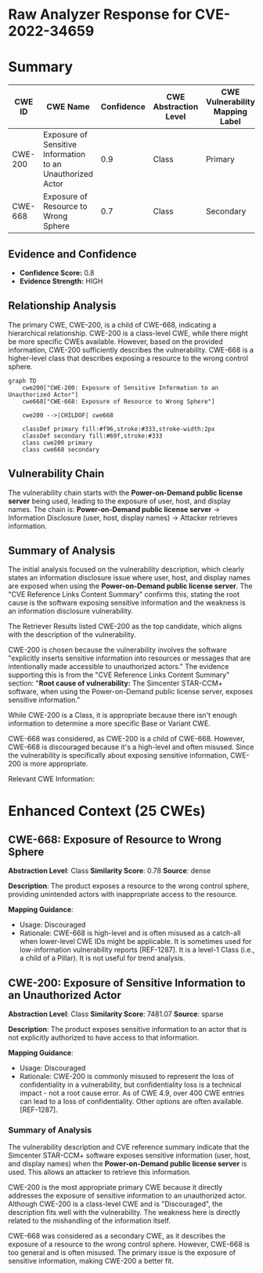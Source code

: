 # Raw Analyzer Response for CVE-2022-34659

# Summary
| CWE ID | CWE Name | Confidence | CWE Abstraction Level | CWE Vulnerability Mapping Label | CWE-Vulnerability Mapping Notes |
|---|---|---|---|---|---|
| CWE-200 | Exposure of Sensitive Information to an Unauthorized Actor | 0.9 | Class | Primary | Allowed-with-Review |
| CWE-668 | Exposure of Resource to Wrong Sphere | 0.7 | Class | Secondary | Discouraged |

## Evidence and Confidence

*   **Confidence Score:** 0.8
*   **Evidence Strength:** HIGH

## Relationship Analysis
The primary CWE, CWE-200, is a child of CWE-668, indicating a hierarchical relationship. CWE-200 is a class-level CWE, while there might be more specific CWEs available. However, based on the provided information, CWE-200 sufficiently describes the vulnerability. CWE-668 is a higher-level class that describes exposing a resource to the wrong control sphere.

```mermaid
graph TD
    cwe200["CWE-200: Exposure of Sensitive Information to an Unauthorized Actor"]
    cwe668["CWE-668: Exposure of Resource to Wrong Sphere"]

    cwe200 -->|CHILDOF| cwe668

    classDef primary fill:#f96,stroke:#333,stroke-width:2px
    classDef secondary fill:#69f,stroke:#333
    class cwe200 primary
    class cwe668 secondary
```

## Vulnerability Chain
The vulnerability chain starts with the **Power-on-Demand public license server** being used, leading to the exposure of user, host, and display names. The chain is: **Power-on-Demand public license server** -> Information Disclosure (user, host, display names) -> Attacker retrieves information.

## Summary of Analysis
The initial analysis focused on the vulnerability description, which clearly states an information disclosure issue where user, host, and display names are exposed when using the **Power-on-Demand public license server**. The "CVE Reference Links Content Summary" confirms this, stating the root cause is the software exposing sensitive information and the weakness is an information disclosure vulnerability.

The Retriever Results listed CWE-200 as the top candidate, which aligns with the description of the vulnerability.

CWE-200 is chosen because the vulnerability involves the software "explicitly inserts sensitive information into resources or messages that are intentionally made accessible to unauthorized actors." The evidence supporting this is from the "CVE Reference Links Content Summary" section: "**Root cause of vulnerability:** The Simcenter STAR-CCM+ software, when using the Power-on-Demand public license server, exposes sensitive information."

While CWE-200 is a Class, it is appropriate because there isn't enough information to determine a more specific Base or Variant CWE.

CWE-668 was considered, as CWE-200 is a child of CWE-668. However, CWE-668 is discouraged because it's a high-level and often misused. Since the vulnerability is specifically about exposing sensitive information, CWE-200 is more appropriate.

Relevant CWE Information:

# Enhanced Context (25 CWEs)

## CWE-668: Exposure of Resource to Wrong Sphere
**Abstraction Level**: Class
**Similarity Score**: 0.78
**Source**: dense

**Description**:
The product exposes a resource to the wrong control sphere, providing unintended actors with inappropriate access to the resource.

**Mapping Guidance**:
- Usage: Discouraged
- Rationale: CWE-668 is high-level and is often misused as a catch-all when lower-level CWE IDs might be applicable. It is sometimes used for low-information vulnerability reports [REF-1287]. It is a level-1 Class (i.e., a child of a Pillar). It is not useful for trend analysis.

## CWE-200: Exposure of Sensitive Information to an Unauthorized Actor
**Abstraction Level**: Class
**Similarity Score**: 7481.07
**Source**: sparse

**Description**:
The product exposes sensitive information to an actor that is not explicitly authorized to have access to that information.

**Mapping Guidance**:
- Usage: Discouraged
- Rationale: CWE-200 is commonly misused to represent the loss of confidentiality in a vulnerability, but confidentiality loss is a technical impact - not a root cause error. As of CWE 4.9, over 400 CWE entries can lead to a loss of confidentiality. Other options are often available. [REF-1287].

### Summary of Analysis
The vulnerability description and CVE reference summary indicate that the Simcenter STAR-CCM+ software exposes sensitive information (user, host, and display names) when the **Power-on-Demand public license server** is used. This allows an attacker to retrieve this information.

CWE-200 is the most appropriate primary CWE because it directly addresses the exposure of sensitive information to an unauthorized actor. Although CWE-200 is a class-level CWE and is "Discouraged", the description fits well with the vulnerability. The weakness here is directly related to the mishandling of the information itself.

CWE-668 was considered as a secondary CWE, as it describes the exposure of a resource to the wrong control sphere. However, CWE-668 is too general and is often misused. The primary issue is the exposure of sensitive information, making CWE-200 a better fit.